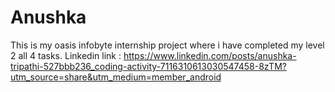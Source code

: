 # Anushka
This is my oasis infobyte internship project where i have completed my level 2 all 4 tasks.
Linkedin link : https://www.linkedin.com/posts/anushka-tripathi-527bbb236_coding-activity-7116310613030547458-8zTM?utm_source=share&utm_medium=member_android
